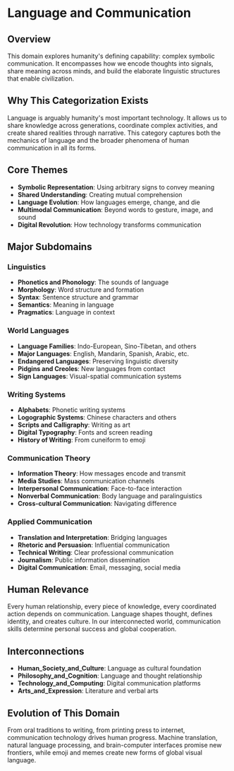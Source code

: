 # Language and Communication

## Overview
This domain explores humanity's defining capability: complex symbolic communication. It encompasses how we encode thoughts into signals, share meaning across minds, and build the elaborate linguistic structures that enable civilization.

## Why This Categorization Exists
Language is arguably humanity's most important technology. It allows us to share knowledge across generations, coordinate complex activities, and create shared realities through narrative. This category captures both the mechanics of language and the broader phenomena of human communication in all its forms.

## Core Themes
- **Symbolic Representation**: Using arbitrary signs to convey meaning
- **Shared Understanding**: Creating mutual comprehension
- **Language Evolution**: How languages emerge, change, and die
- **Multimodal Communication**: Beyond words to gesture, image, and sound
- **Digital Revolution**: How technology transforms communication

## Major Subdomains

### Linguistics
- **Phonetics and Phonology**: The sounds of language
- **Morphology**: Word structure and formation
- **Syntax**: Sentence structure and grammar
- **Semantics**: Meaning in language
- **Pragmatics**: Language in context

### World Languages
- **Language Families**: Indo-European, Sino-Tibetan, and others
- **Major Languages**: English, Mandarin, Spanish, Arabic, etc.
- **Endangered Languages**: Preserving linguistic diversity
- **Pidgins and Creoles**: New languages from contact
- **Sign Languages**: Visual-spatial communication systems

### Writing Systems
- **Alphabets**: Phonetic writing systems
- **Logographic Systems**: Chinese characters and others
- **Scripts and Calligraphy**: Writing as art
- **Digital Typography**: Fonts and screen reading
- **History of Writing**: From cuneiform to emoji

### Communication Theory
- **Information Theory**: How messages encode and transmit
- **Media Studies**: Mass communication channels
- **Interpersonal Communication**: Face-to-face interaction
- **Nonverbal Communication**: Body language and paralinguistics
- **Cross-cultural Communication**: Navigating difference

### Applied Communication
- **Translation and Interpretation**: Bridging languages
- **Rhetoric and Persuasion**: Influential communication
- **Technical Writing**: Clear professional communication
- **Journalism**: Public information dissemination
- **Digital Communication**: Email, messaging, social media

## Human Relevance
Every human relationship, every piece of knowledge, every coordinated action depends on communication. Language shapes thought, defines identity, and creates culture. In our interconnected world, communication skills determine personal success and global cooperation.

## Interconnections
- **Human_Society_and_Culture**: Language as cultural foundation
- **Philosophy_and_Cognition**: Language and thought relationship
- **Technology_and_Computing**: Digital communication platforms
- **Arts_and_Expression**: Literature and verbal arts

## Evolution of This Domain
From oral traditions to writing, from printing press to internet, communication technology drives human progress. Machine translation, natural language processing, and brain-computer interfaces promise new frontiers, while emoji and memes create new forms of global visual language.

